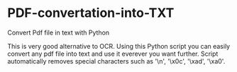 # PDF-convertation-into-TXT
Convert Pdf file in text with Python

This is very good alternative to OCR. 
Using this Python script you can easily convert any pdf file into text and use it everever you want further.
Script automatically removes special characters such as '\n', '\x0c', '\xad', '\xa0'.

